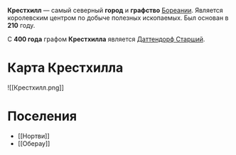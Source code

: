 **Крестхилл** — самый северный **город** и **графство** [Бореании](Бореания). Является королевским центром по добыче полезных ископаемых. Был основан в **210** году.

С **400 года**  графом **Крестхилла** является [Даттендорф Старший](Даттендорф%20Старший.md).
# Карта Крестхилла

![[Крестхилл.png]]
# Поселения
- [[Нортви]]
- [[Оберау]]